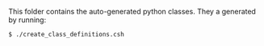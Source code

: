 This folder contains the auto-generated python classes.
They a generated by running:

`$ ./create_class_definitions.csh`
